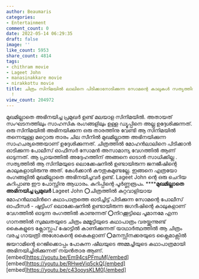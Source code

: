 ```yaml
---
author: Beaumaris
categories:
- Entertainment
comment_count: 0
date: 2022-05-14 06:29:35
draft: false
image: ''
like_count: 5953
share_count: 4814
tags:
- chithram movie
- Lageet John
- manasinakkare movie
- nirakkottu movie
title: ചിത്രം സിനിമയിൽ ലാലിനെ പിടിക്കാനോടിക്കുന്ന സോമന്റെ കാലുകൾ സത്യത്തിൽ അദ്ദേഹത്തിന്റേതല്ല
  !
view_count: 204972
---
```


മുഖമില്ലാതെ അഭിനയിച്ച പ്രമുഖർ ഉണ്ട് മലയാള സിനിമയിൽ. അതായത് സംഘടനത്തിലും സാഹസിക രംഗങ്ങളിലും ഉള്ള ഡ്യൂപ്പിനെ അല്ല ഉദ്ദേശിക്കുന്നത്. ഒരു സിനിമയിൽ അഭിനയിക്കുന്ന ഒരു താരത്തിനു വേണ്ടി ആ സിനിമയിൽ തന്നെയുള്ള മറ്റൊരു താരം ചില സീനിൽ മുഖമില്ലാത്ത അഭിനയിക്കുന്ന സാഹചര്യത്തെയാണ് ഉദ്ദേശിക്കുന്നത്. ചിത്രത്തിൽ മോഹൻലാലിനെ പിടിക്കാൻ ഓടിക്കുന്ന പോലീസ് ഓഫീസർ സോമൻ അസാമാന്യ വേഗത്തിൽ ആണ് ഓടുന്നത്. ആ പ്രായത്തിൽ അദ്ദേഹത്തിന് അങ്ങനെ ഓടാൻ സാധിക്കില്ല . സത്യത്തിൽ ആ സിനിമയുടെ ലൊക്കേഷനിൽ ഉണ്ടായിരുന്ന ജനജീഷിന്റെ കാലുകളായിരുന്നു അത്. കേൾക്കാൻ കൗതുകമുണ്ടല്ലേ. ഇങ്ങനെ എത്രയോ രംഗങ്ങളിൽ മുഖമില്ലാതെ അഭിനയിച്ചവർ ഉണ്ട്. Lageet John ന്റെ ഒരു ചെറിയ കുറിപ്പാണു ഈ പോസ്റ്റിനു ആധാരം. കുറിപ്പിന്റെ പൂർണ്ണരൂപം. ******മുഖമില്ലാതെ അഭിനയിച്ച പ്രമുഖർ** Lageet John ⭕️ചിത്രത്തിൽ കുറ്റവാളിയായ മോഹൻലാലിൻറെ കഥാപാത്രത്തെ ഓടിച്ചിട്ട് പിടിക്കുന്ന സോമന്റെ പോലീസ് ഓഫീസർ - ഷൂട്ടിംഗ് ലൊക്കേഷനിൽ ഉണ്ടായിരുന്ന ജഗദീഷിന്റെ കാലുകളാണ് വേഗത്തിൽ ഓടുന്ന രംഗത്തിൽ കാണുന്നത് ⭕️നിറക്കൂട്ടിലെ പൂമാനമേ എന്ന ഗാനത്തിൽ സുമലതയുടെ ചിത്രം മമ്മൂട്ടിയുടെ കഥാപാത്രം വരയ്ക്കുന്നുണ്ട് കൈകളുടെ ക്ലോസ്സപ് ഷോട്ടിൽ കാണിക്കുന്നത് യാഥാർത്ഥത്തിൽ ആ ചിത്രം വരച്ച ഗായത്രി അശോകന്റെ കൈകളാണ് ⭕️മനസ്സിനക്കരയുടെ ക്ലൈമാക്സിൽ ജയറാമിന്റെ റെജിക്കൊപ്പം പോകുന്ന ഷീലയുടെ അമ്മച്ചിയുടെ കഥാപാത്രമായി അഭിനയിച്ചിരിക്കുന്നത് നയൻ‌താര ആണ്. &nbsp; [embed]https://youtu.be/Em94csPFmuM[/embed] &nbsp; [embed]https://youtu.be/RHweViq5ckQ[/embed] &nbsp; [embed]https://youtu.be/c43ooysKLM0[/embed]